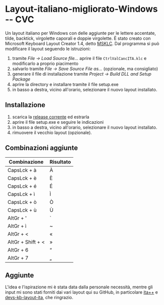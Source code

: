 # Layout-italiano-migliorato-Windows -- CVC
Un layout italiano per Windows con delle aggiunte per le lettere accentate, tilde, backtick, virgolette caporali e doppie virgolette.
È stato creato con Microsoft Keyboard Layout Creator 1.4, detto <a href="https://www.microsoft.com/en-us/download/details.aspx?id=102134" terget="_blank">MSKLC</a>.
Dal programma si può modificare il layout seguendo le istruzioni:
1. tramite *File -> Load Source file...* aprire il file `CtrlValCancITA.klc` e modificarlo a proprio piacimento
2. salvarlo tramite *File -> Save Source File as...* (opzionale, ma consigliato)
3. generare il file di installazione tramite *Project -> Build DLL and Setup Package*
4. aprire la directory e installare tramite il file setup.exe
5. in basso a destra, vicino all'orario, selezionare il nuovo layout installato.


## Installazione
1. scarica la [release corrente](https://github.com/CtrlValCanc/Layout-italiano-migliorato-Windows/releases) ed estrarla
2. aprire il file setup.exe e seguire le indicazioni
3. in basso a destra, vicino all'orario, selezionare il nuovo layout installato.
4. rimuovere il vecchio layout (opzionale).

## Combinazioni aggiunte

| Combinazione        | Risultato |
|---------------------|---|
| CapsLck + à         | À |
| CapsLck + è         | È |
| CapsLck + é         | É |
| CapsLck + ì         | Ì |
| CapsLck + ò         | Ò |
| CapsLck + ù         | Ù |
| AltGr + '           | ` |
| AltGr + ì           | ~ |
| AltGr + <           | « |
| AltGr + Shift + <   | » |
| AltGr + 6           | “ |
| AltGr + 7           | „ |


## Aggiunte
L'idea e l'ispirazione mi è stata data dalla personale necessità, mentre gli input mi sono stati forniti dai vari layout qui su GitHub, in particolare [ita++](https://github.com/valerionew/ITA-keyboard-enhanced) e [devs-kb-layout-ita](https://github.com/linuxiamo/devs-kb-layout-ita), che ringrazio.
